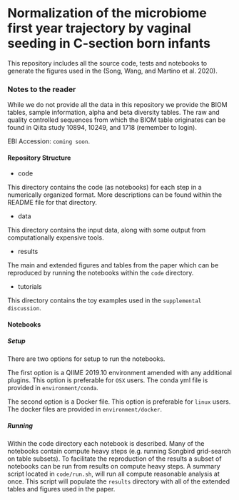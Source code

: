 # Normalization of the microbiome first year trajectory by vaginal seeding in C-section born infants

This repository includes all the source code, tests and notebooks to generate the figures used in the (Song, Wang, and Martino et al. 2020).

### Notes to the reader

While we do not provide all the data in this repository we provide the BIOM tables, sample information, alpha and beta diversity tables. The raw and quality controlled sequences from which the BIOM table originates can be found in Qiita study 10894, 10249, and 1718 (remember to login).

EBI Accession: `coming soon`.

#### Repository Structure

* code

This directory contains the code (as notebooks) for each step in a numerically organized format. More descriptions can be found within the README file for that directory.

* data

This directory contains the input data, along with some output from computationally expensive tools. 

* results

The main and extended figures and tables from the paper which can be reproduced by running the notebooks within the `code` directory.

* tutorials

This directory contains the toy examples used in the `supplemental discussion`.

#### Notebooks

##### Setup

There are two options for setup to run the notebooks.

The first option is a QIIME 2019.10 environment amended with any additional plugins. This option is preferable for `OSX` users. The conda yml file is provided in `environment/conda`.

The second option is a Docker file. This option is preferable for `linux` users. The docker files are provided in `environment/docker`.

##### Running

Within the code directory each notebook is described. Many of the notebooks contain compute heavy steps (e.g. running Songbird grid-search on table subsets). To facilitate the reproduction of the results a subset of notebooks can be run from results on compute heavy steps. A summary script located in `code/run.sh`, will run all compute reasonable analysis at once. This script will populate the `results` directory with all of the extended tables and figures used in the paper.
